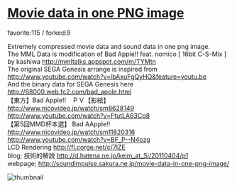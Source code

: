 # [Movie data in one PNG image](http://fl.corge.net/c/dfMj)

favorite:115 / forked:9

Extremely compressed movie data and sound data in one png image.  
The MML Data is modification of Bad Apple!! feat. nomico [ 16bit C-S-Mix ] by kashiwa http://mmltalks.appspot.com/m/TYMtn  
The original SEGA Genesis arrange is inspired from http://www.youtube.com/watch?v=lbAxuFgQyHQ&feature=youtu.be  
And the binary data for SEGA Genesis here  http://68000.web.fc2.com/bad_apple.html  
【東方】Bad Apple!!　ＰＶ【影絵】http://www.nicovideo.jp/watch/sm8628149 http://www.youtube.com/watch?v=FtutLA63Cp8  
【第5回MMD杯本選】 Bad AApple!! http://www.nicovideo.jp/watch/sm11820316 http://www.youtube.com/watch?v=BF_P--N4ozg  
LCD Rendering http://fl.corge.net/c/7lZE  
blog; 技術的解説 http://d.hatena.ne.jp/keim_at_Si/20110404/p1  
webpage; http://soundimpulse.sakura.ne.jp/movie-data-in-one-png-image/

![thumbnail](./thumbnail.jpg)
